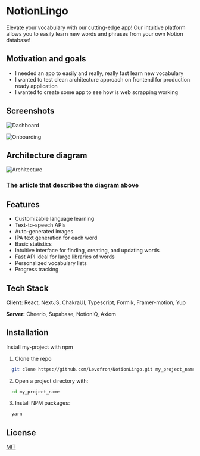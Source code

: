 # NotionLingo

Elevate your vocabulary with our cutting-edge app! Our intuitive platform allows you to easily learn new words and phrases from your own Notion database!

## Motivation and goals
- I needed an app to easily and really, really fast learn new vocabulary
- I wanted to test clean architecture approach on frontend for production ready application
- I wanted to create some app to see how is web scrapping working

## Screenshots

![Dashboard](https://i.imgur.com/roPzYY6.png)

![Onboarding](https://i.imgur.com/L0rzrXQ.png)

## Architecture diagram

![Architecture](https://i.imgur.com/6X3xYcb.png)

### [The article that describes the diagram above](https://hackernoon.com/testing-a-clean-architecture-in-a-frontend-application-does-it-make-sense)

## Features

- Customizable language learning
- Text-to-speech APIs
- Auto-generated images
- IPA text generation for each word
- Basic statistics
- Intuitive interface for finding, creating, and updating words
- Fast API ideal for large libraries of words
- Personalized vocabulary lists
- Progress tracking

## Tech Stack

**Client:** React, NextJS, ChakraUI, Typescript, Formik, Framer-motion, Yup

**Server:** Cheerio, Supabase, NotionIQ, Axiom

## Installation

Install my-project with npm

1. Clone the repo

```bash
  git clone https://github.com/Levofron/NotionLingo.git my_project_name
```

2. Open a project directory with:

```bash
  cd my_project_name
```

3. Install NPM packages:

```bash
  yarn
```

## License

[MIT](https://choosealicense.com/licenses/mit/)
